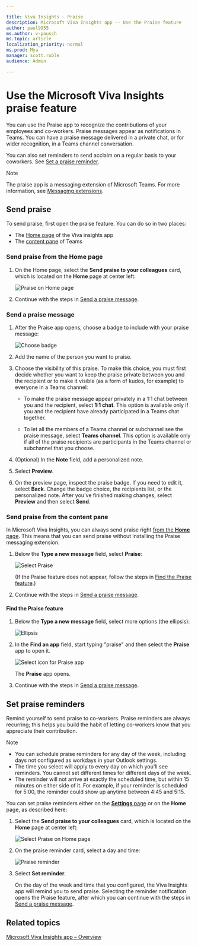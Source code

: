 ```yaml
---

title: Viva Insights - Praise 
description: Microsoft Viva Insights app -- Use the Praise feature
author: paul9955
ms.author: v-pausch
ms.topic: article
localization_priority: normal 
ms.prod: Mya
manager: scott.ruble
audience: Admin

---
```


# Use the Microsoft Viva Insights praise feature 

You can use the Praise app to recognize the contributions of your employees and co-workers. Praise messages appear as notifications in Teams. You can have a praise message delivered in a private chat, or for wider recognition, in a Teams channel conversation.

You can also set reminders to send acclaim on a regular basis to your coworkers. See [Set a praise reminder](#set-a-praise-reminder).

>[!Note] 
> The praise app is a messaging extension of Microsoft Teams. For more information, see [Messaging extensions](https://docs.microsoft.com/microsoftteams/platform/messaging-extensions/what-are-messaging-extensions).

## Send praise 

To send praise, first open the praise feature. You can do so in two places: 

 * The [Home page](#send-praise-from-the-home-page) of the Viva insights app 
 * The [content pane](#send-praise-from-the-content-pane) of Teams

### Send praise from the Home page 

1. On the Home page, select the **Send praise to your colleagues** card, which is located on the **Home** page at center left:

   ![Praise on Home page](images/home-page-two-hours.png)

   <!-- VERIFY THAT YOU CAN CLICK ANYWHERE ON THE CARD, NOT JUST THE IMAGES OR WORDS. -->

2. Continue with the steps in [Send a praise message](#send-a-praise-message). 

### Send a praise message

1. After the Praise app opens, choose a badge to include with your praise message:

   ![Choose badge](images/praise-colleague.png)

2. Add the name of the person you want to praise.

3. Choose the visibility of this praise. To make this choice, you must first decide whether you want to keep the praise private between you and the recipient or to make it visible (as a form of kudos, for example) to everyone in a Teams channel:

   * To make the praise message appear privately in a 1:1 chat between you and the recipient, select **1:1 chat**. This option is available only if you and the recipient have already participated in a Teams chat together. <!--  OUT FOR NOW: If you are sending praise to more than one person, you can use this option only if you've had 1:1 chats with each of the recipients.-->

   * To let all the members of a Teams channel or subchannel see the praise message, select **Teams channel**. This option is available only if all of the praise recipients are participants in the Teams channel or subchannel that you choose.

4. (Optional) In the **Note** field, add a personalized note.

5. Select **Preview**.

6. On the preview page, inspect the praise badge. If you need to edit it, select **Back**. Change the badge choice, the recipients list, or the personalized note. After you've finished making changes, select **Preview** and then select **Send**.

### Send praise from the content pane

In Microsoft Viva Insights, you can always send praise right [from the **Home** page](#send-praise-from-the-home-page). This means that you can send praise without installing the Praise messaging extension.

1. Below the **Type a new message** field, select **Praise**:

   ![Select Praise](images/content-pane-select-praise.png)

   (If the Praise feature does not appear, follow the steps in [Find the Praise feature](#find-the-praise-feature).) 

2. Continue with the steps in [Send a praise message](#send-a-praise-message).


#### Find the Praise feature

1. Below the **Type a new message** field, select more options (the ellipsis):
   
   ![Ellipsis](images/type-new-msg.png)

3. In the **Find an app** field, start typing "praise" and then select the **Praise** app to open it.  
   
   ![Select icon for Praise app](images/find-app-praise.png)   

   The **Praise** app opens.

4. Continue with the steps in [Send a praise message](#send-a-praise-message).    

## Set praise reminders

Remind yourself to send praise to co-workers. Praise reminders are always recurring; this helps you build the habit of letting co-workers know that you appreciate their contribution. 

>[!Note]
> * You can schedule praise reminders for any day of the week, including days not configured as workdays in your Outlook settings.
> * The time you select will apply to every day on which you'll see reminders. You cannot set different times for different days of the week.
> * The reminder will not arrive at exactly the scheduled time, but within 15 minutes on either side of it. For example, if your reminder is scheduled for 5:00, the reminder could show up anytime between 4:45 and 5:15.

You can set praise reminders either on the [**Settings** page](team-app-settings.md#praise) or on the **Home** page, as described here:

1. Select the **Send praise to your colleagues** card, which is located on the **Home** page at center left:

   ![Select Praise on Home page](images/home-page-two-hours.png)

2. On the praise reminder card, select a day and time: 

   ![Praise reminder](images/set-praise-reminder-50.png)

3. Select **Set reminder**. 

   On the day of the week and time that you configured, the Viva Insights app will remind you to send praise. Selecting the reminder notification opens the Praise feature, after which you can continue with the steps in [Send a praise message](#send-a-praise-message).   

## Related topics

[Microsoft Viva Insights app &ndash; Overview](teams-app.md)

<!-- THIS CONTENT WAS ORIGINALLY FROM https://support.microsoft.com/en-us/office/send-praise-to-people-50f26b47-565f-40fe-8642-5ca2a5ed261e?ui=en-US&amp;rs=en-US&amp;ad=US -->

 
